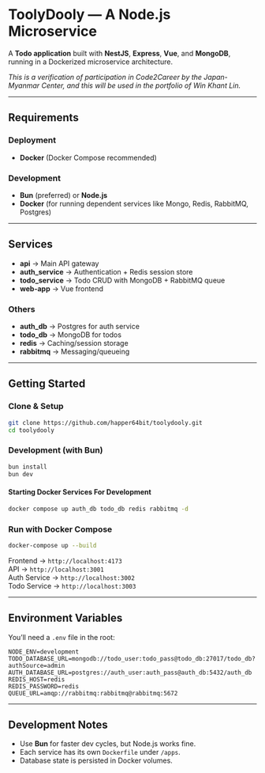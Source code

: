 # ToolyDooly — A Node.js Microservice  

A **Todo application** built with **NestJS**, **Express**, **Vue**, and **MongoDB**, running in a Dockerized microservice architecture.  

*This is a verification of participation in Code2Career by the Japan-Myanmar Center, and this will be used in the portfolio of Win Khant Lin.*

---

## Requirements  

### Deployment  
- **Docker** (Docker Compose recommended)  

### Development  
- **Bun** (preferred) or **Node.js**  
- **Docker** (for running dependent services like Mongo, Redis, RabbitMQ, Postgres)  

---

## Services  

- **api** → Main API gateway  
- **auth_service** → Authentication + Redis session store  
- **todo_service** → Todo CRUD with MongoDB + RabbitMQ queue  
- **web-app** → Vue frontend  

### Others

- **auth_db** → Postgres for auth service  
- **todo_db** → MongoDB for todos  
- **redis** → Caching/session storage  
- **rabbitmq** → Messaging/queueing  

---

## Getting Started  

### Clone & Setup  
```bash
git clone https://github.com/happer64bit/toolydooly.git
cd toolydooly
```

### Development (with Bun)  
```bash
bun install
bun dev
```

#### Starting Docker Services For Development
```bash
docker compose up auth_db todo_db redis rabbitmq -d
```

### Run with Docker Compose  
```bash
docker-compose up --build
```

Frontend → `http://localhost:4173`  
API → `http://localhost:3001`  
Auth Service → `http://localhost:3002`  
Todo Service → `http://localhost:3003`  

---

## Environment Variables  

You’ll need a `.env` file in the root:  

```env
NODE_ENV=development
TODO_DATABASE_URL=mongodb://todo_user:todo_pass@todo_db:27017/todo_db?authSource=admin
AUTH_DATABASE_URL=postgres://auth_user:auth_pass@auth_db:5432/auth_db
REDIS_HOST=redis
REDIS_PASSWORD=redis
QUEUE_URL=amqp://rabbitmq:rabbitmq@rabbitmq:5672
```

---

## Development Notes  
- Use **Bun** for faster dev cycles, but Node.js works fine.  
- Each service has its own `Dockerfile` under `/apps`.  
- Database state is persisted in Docker volumes.
